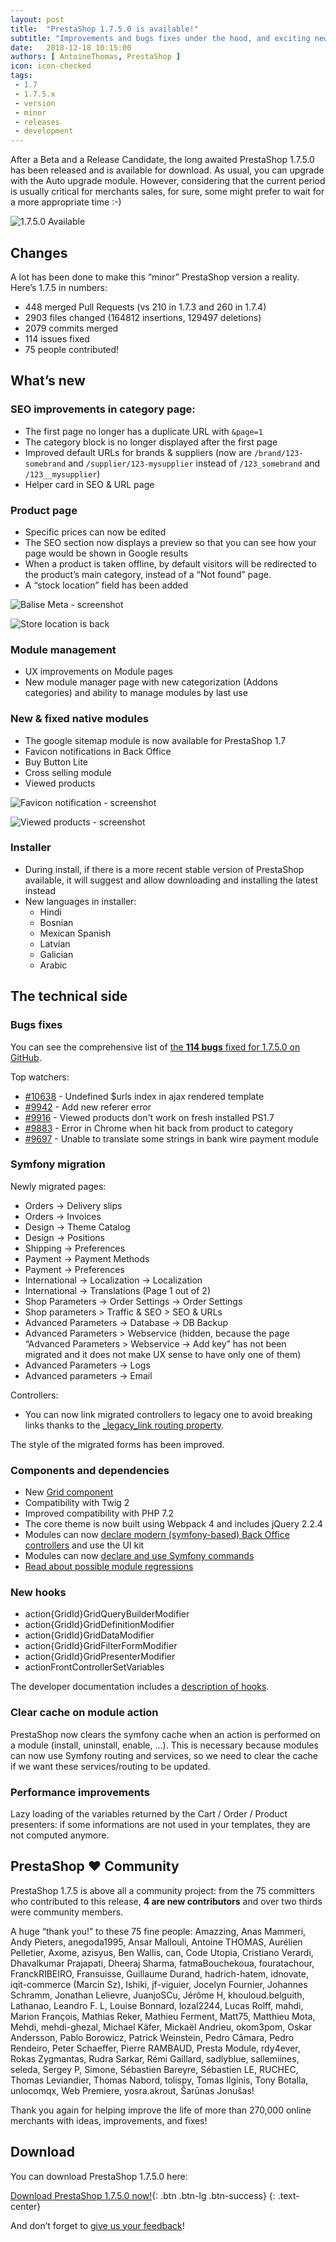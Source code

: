 ```yaml
---
layout: post
title:  "PrestaShop 1.7.5.0 is available!"
subtitle: "Improvements and bugs fixes under the hood, and exciting new features"
date:   2018-12-18 10:15:00
authors: [ AntoineThomas, PrestaShop ]
icon: icon-checked
tags:
 - 1.7
 - 1.7.5.x
 - version
 - minor
 - releases
 - development
---
```


After a Beta and a Release Candidate, the long awaited PrestaShop 1.7.5.0 has been released and is available for download.
As usual, you can upgrade with the Auto upgrade module. However, considering that the current period is usually critical for merchants sales, for sure, some might prefer to wait for a more appropriate time :-)

![1.7.5.0 Available](/assets/images/2018/12/1.7.5.jpg)

## Changes

A lot has been done to make this “minor” PrestaShop version a reality. Here’s 1.7.5 in numbers:

- 448 merged Pull Requests (vs 210 in 1.7.3 and 260 in 1.7.4)
- 2903 files changed (164812 insertions, 129497 deletions)
- 2079 commits merged
- 114 issues fixed
- 75 people contributed!


## What’s new

### SEO improvements in category page:

- The first page no longer has a duplicate URL with `&page=1`
- The category block is no longer displayed after the first page
- Improved default URLs for brands & suppliers (now are `/brand/123-somebrand` and `/supplier/123-mysupplier` instead of `/123_somebrand` and `/123__mysupplier`)
- Helper card in SEO & URL page


### Product page

- Specific prices can now be edited
- The SEO section now displays a preview so that you can see how your page would be shown in Google results
- When a product is taken offline, by default visitors will be redirected to the product’s main category, instead of a “Not found” page.
- A “stock location” field has been added

![Balise Meta - screenshot](/assets/images/2018/12/baliseMeta.jpg)

![Store location is back](/assets/images/2018/12/storeLocation.jpg)


### Module management

- UX improvements on Module pages
- New module manager page with new categorization (Addons categories) and ability to manage modules by last use


### New & fixed native modules

- The google sitemap module is now available for PrestaShop 1.7
- Favicon notifications in Back Office
- Buy Button Lite
- Cross selling module
- Viewed products

![Favicon notification - screenshot](/assets/images/2018/12/faviconNotifications.png)

![Viewed products - screenshot](/assets/images/2018/12/viewedProducts.jpg)


### Installer

- During install, if there is a more recent stable version of PrestaShop available, it will suggest and allow downloading and installing the latest instead
- New languages in installer:
  - Hindi
  - Bosnian
  - Mexican Spanish
  - Latvian
  - Galician
  - Arabic


## The technical side

### Bugs fixes

You can see the comprehensive list of [the **114 bugs** fixed for 1.7.5.0 on GitHub](https://github.com/PrestaShop/PrestaShop/issues?q=is%3Aissue+label%3ABug+milestone%3A1.7.5.0+is%3Aclosed).

Top watchers:

- [#10638](https://github.com/PrestaShop/PrestaShop/issues/10638) - Undefined $urls index in ajax rendered template
- [#9942](https://github.com/PrestaShop/PrestaShop/issues/9942) - Add new referer error 
- [#9916](https://github.com/PrestaShop/PrestaShop/issues/9916) - Viewed products don't work on fresh installed PS1.7 
- [#9883](https://github.com/PrestaShop/PrestaShop/issues/9883) - Error in Chrome when hit back from product to category 
- [#9697](https://github.com/PrestaShop/PrestaShop/issues/9697) - Unable to translate some strings in bank wire payment module 


### Symfony migration

Newly migrated pages:

- Orders -> Delivery slips
- Orders -> Invoices
- Design -> Theme Catalog
- Design -> Positions
- Shipping -> Preferences
- Payment -> Payment Methods
- Payment -> Preferences
- International -> Localization -> Localization
- International -> Translations (Page 1 out of 2)
- Shop Parameters -> Order Settings -> Order Settings
- Shop parameters > Traffic & SEO > SEO & URLs
- Advanced Parameters -> Database -> DB Backup
- Advanced Parameters > Webservice (hidden, because the page “Advanced Parameters > Webservice -> Add key” has not been migrated and it does not make UX sense to have only one of them)
- Advanced Parameters -> Logs
- Advanced parameters -> Email

Controllers:

- You can now link migrated controllers to legacy one to avoid breaking links thanks to the [_legacy_link routing property](https://devdocs.prestashop.com/1.7/development/architecture/migration-guide/controller-routing/#the-legacy-link-property).

The style of the migrated forms has been improved.


### Components and dependencies

- New [Grid component](https://devdocs.prestashop.com/1.7/development/components/grid/)
- Compatibility with Twig 2
- Improved compatibility with PHP 7.2
- The core theme is now built using Webpack 4 and includes jQuery 2.2.4
- Modules can now [declare modern (symfony-based) Back Office controllers](https://devdocs.prestashop.com/1.7/modules/concepts/controllers/admin-controllers/) and use the UI kit
- Modules can now [declare and use Symfony commands](https://devdocs.prestashop.com/1.7/modules/concepts/commands/)
- [Read about possible module regressions](https://devdocs.prestashop.com/1.7/modules/core_updates/1.7.5/)


### New hooks

- action{GridId}GridQueryBuilderModifier
- action{GridId}GridDefinitionModifier
- action{GridId}GridDataModifier
- action{GridId}GridFilterFormModifier
- action{GridId}GridPresenterModifier
- actionFrontControllerSetVariables

The developer documentation includes a [description of hooks](https://devdocs.prestashop.com/1.7/modules/concepts/hooks/list-of-hooks/).


### Clear cache on module action

PrestaShop now clears the symfony cache when an action is performed on a module (install, uninstall, enable, …). This is necessary because modules can now use Symfony routing and services, so we need to clear the cache if we want these services/routing to be updated.

### Performance improvements

Lazy loading of the variables returned by the Cart / Order / Product presenters: if some informations are not used in your templates, they are not computed anymore.


## PrestaShop ❤ Community

PrestaShop 1.7.5 is above all a community project: from the 75 committers who contributed to this release, **4 are new contributors** and over two thirds were community members.

A huge “thank you!” to these 75 fine people: Amazzing, Anas Mammeri, Andy Pieters, anegoda1995, Ansar Mallouli, Antoine THOMAS, Aurélien Pelletier, Axome, azisyus, Ben Wallis, can, Code Utopia, Cristiano Verardi, Dhavalkumar Prajapati, Dheeraj Sharma, fatmaBouchekoua, fouratachour, FranckRIBEIRO, Fransuisse, Guillaume Durand, hadrich-hatem, idnovate, iqit-commerce (Marcin Sz), Ishiki, jf-viguier, Jocelyn Fournier, Johannes Schramm, Jonathan Lelievre, JuanjoSCu, Jérôme H, khouloud.belguith, Lathanao, Leandro F. L, Louise Bonnard, lozal2244, Lucas Rolff, mahdi, Marion François, Mathias Reker, Mathieu Ferment, Matt75, Matthieu Mota, Mehdi, mehdi-ghezal, Michael Käfer, Mickaël Andrieu, okom3pom, Oskar Andersson, Pablo Borowicz, Patrick Weinstein, Pedro Câmara, Pedro Rendeiro, Peter Schaeffer, Pierre RAMBAUD, Presta Module, rdy4ever, Rokas Zygmantas, Rudra Sarkar, Rémi Gaillard, sadlyblue, sallemiines, seleda, Sergey P, Simone, Sébastien Bareyre, Sébastien LE, RUCHEC, Thomas Leviandier, Thomas Nabord, tolispy, Tomas Ilginis, Tony Botalla, unlocomqx, Web Premiere, yosra.akrout, Šarūnas Jonušas!

Thank you again for helping improve the life of more than 270,000 online merchants with ideas, improvements, and fixes!


## Download

You can download PrestaShop 1.7.5.0 here:


[Download PrestaShop 1.7.5.0 now!](https://www.prestashop.com/en/download){: .btn .btn-lg .btn-success}
{: .text-center}
 
And don’t forget to [give us your feedback](https://github.com/PrestaShop/PrestaShop/issues/new/choose)! 
